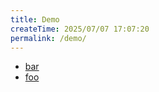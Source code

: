 ```yaml
---
title: Demo
createTime: 2025/07/07 17:07:20
permalink: /demo/
---
```


- [bar](./bar.md)
- [foo](./foo.md)
